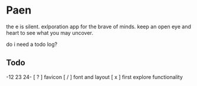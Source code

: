 # Paen

the e is silent. exlporation app for the brave of minds. keep an open eye and heart to see what you may uncover.

do i need a todo log?

## Todo

-12 23 24-
[ ? ] favicon
[ / ] font and layout
[ x ] first explore functionality
